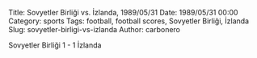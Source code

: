 Title: Sovyetler Birliği vs. İzlanda, 1989/05/31
Date: 1989/05/31 00:00
Category: sports
Tags: football, football scores, Sovyetler Birliği, İzlanda
Slug: sovyetler-birligi-vs-izlanda
Author: carbonero


Sovyetler Birliği 1 - 1 İzlanda

